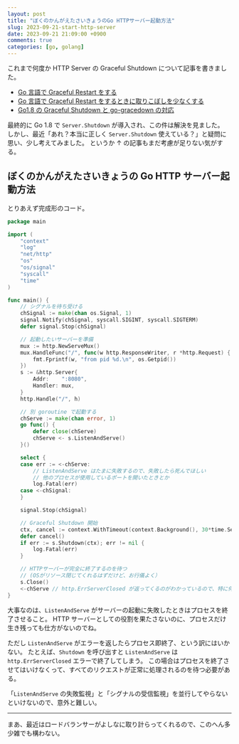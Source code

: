 ```yaml
---
layout: post
title: "ぼくのかんがえたさいきょうのGo HTTPサーバー起動方法"
slug: 2023-09-21-start-http-server
date: 2023-09-21 21:09:00 +0900
comments: true
categories: [go, golang]
---
```


これまで何度か HTTP Server の Graceful Shutdown について記事を書きました。

- [Go 言語で Graceful Restart をする](https://shogo82148.github.io/blog/2015/05/03/golang-graceful-restart/)
- [Go 言語で Graceful Restart をするときに取りこぼしを少なくする](https://shogo82148.github.io/blog/2015/11/23/golang-graceful-restart-2nd/)
- [Go1.8 の Graceful Shutdown と go-gracedown の対応](https://shogo82148.github.io/blog/2017/01/21/golang-1-dot-8-graceful-shutdown/)

最終的に Go 1.8 で `Server.Shutdown` が導入され、この件は解決を見ました。
しかし、最近「あれ？本当に正しく `Server.Shutdown` 使えている？」と疑問に思い、少し考えてみました。
というか ↑ の記事もまだ考慮が足りない気がする。

## ぼくのかんがえたさいきょうの Go HTTP サーバー起動方法

とりあえず完成形のコード。

```go
package main

import (
	"context"
	"log"
	"net/http"
	"os"
	"os/signal"
	"syscall"
	"time"
)

func main() {
	// シグナルを待ち受ける
	chSignal := make(chan os.Signal, 1)
	signal.Notify(chSignal, syscall.SIGINT, syscall.SIGTERM)
	defer signal.Stop(chSignal)

	// 起動したいサーバーを準備
	mux := http.NewServeMux()
	mux.HandleFunc("/", func(w http.ResponseWriter, r *http.Request) {
		fmt.Fprintf(w, "from pid %d.\n", os.Getpid())
	})
	s := &http.Server{
		Addr:    ":8080",
		Handler: mux,
	}
	http.Handle("/", h)

	// 別 goroutine で起動する
	chServe := make(chan error, 1)
	go func() {
		defer close(chServe)
		chServe <- s.ListenAndServe()
	}()

	select {
	case err := <-chServe:
		// ListenAndServe はたまに失敗するので、失敗したら死んでほしい
		// 他のプロセスが使用しているポートを開いたときとか
		log.Fatal(err)
	case <-chSignal:
	}

	signal.Stop(chSignal)

	// Graceful Shutdown 開始
	ctx, cancel := context.WithTimeout(context.Background(), 30*time.Second)
	defer cancel()
	if err := s.Shutdown(ctx); err != nil {
		log.Fatal(err)
	}

	// HTTPサーバーが完全に終了するのを待つ
	// (OSがリソース閉じてくれるはずだけど、お行儀よく）
	s.Close()
	<-chServe // http.ErrServerClosed が返ってくるのがわかっているので、特に何もしない。
}
```

大事なのは、`ListenAndServe` がサーバーの起動に失敗したときはプロセスを終了させること。
HTTP サーバーとしての役割を果たさないのに、プロセスだけ生き残っても仕方がないのでね。

ただし `ListenAndServe` がエラーを返したらプロセス即終了、という訳にはいかない。
たとえば、`Shutdown` を呼び出すと `ListenAndServe` は `http.ErrServerClosed` エラーで終了してしまう。
この場合はプロセスを終了させてはいけなくって、すべてのリクエストが正常に処理されるのを待つ必要がある。

「`ListenAndServe` の失敗監視」と「シグナルの受信監視」を並行してやらないといけないので、意外と難しい。

---

まあ、最近はロードバランサーがよしなに取り計らってくれるので、このへん多少雑でも構わない。
